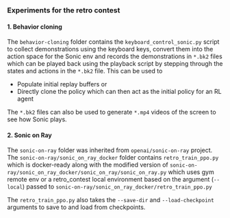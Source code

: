 ### Experiments for the retro contest

#### 1. Behavior cloning

The `behavior-cloning` folder contains the `keyboard_control_sonic.py` script to collect demonstrations using the keyboard keys, convert them into the action space for the Sonic env and records the demonstrations in `*.bk2` files which can be played back using the playback script by stepping through the states and actions in the `*.bk2` file. This can be used to 

 *  Populate initial replay buffers or
 *  Directly clone the policy which can then act as the initial policy for an RL agent

The `*.bk2` files can also be used to generate `*.mp4` videos of the screen to see how Sonic plays.

#### 2. Sonic on Ray

The `sonic-on-ray` folder was inherited from `openai/sonic-on-ray` project. The `sonic-on-ray/sonic_on_ray_docker` folder contains `retro_train_ppo.py` which is docker-ready along with the modified version of `sonic-on-ray/sonic_on_ray_docker/sonic_on_ray/sonic_on_ray.py` which uses gym remote env or a retro_contest local environment based on the argument (`--local`) passed to `sonic-on-ray/sonic_on_ray_docker/retro_train_ppo.py`

The `retro_train_ppo.py` also takes the `--save-dir` and `--load-checkpoint` arguments to save to and load from checkpoints.